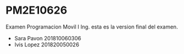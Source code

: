 # PM2E10626
Examen Programacion Movil I
Ing. esta es la version final del examen. 
- Sara Pavon 201810060306 
- Ivis Lopez 201820050026
